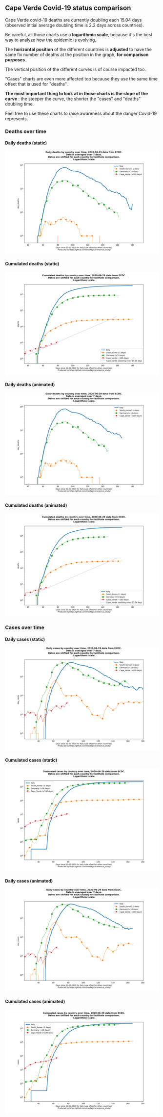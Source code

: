 ## Cape Verde Covid-19 status comparison 

Cape Verde covid-19 deaths are currently doubling each 15.04 days (observed initial average doubling time is 2.2 days across countries).



Be careful, all those charts use a **logarithmic scale**, because it's the best way to analyze how the epidemic is evolving.
 
The **horizontal position** of the different countries is **adjusted** to have the same fix number of deaths at the position in the graph, **for comparison purposes**.

The vertical position of the different curves is of course impacted too.

"Cases" charts are even more affected too because they use the same time offset that is used for "deaths".

**The most important thing to look at in those charts is the slope of the curve** : the steeper the curve, the shorter the "cases" and "deaths" doubling time.

Feel free to use these charts to raise awareness about the danger Covid-19 represents. 


 
### Deaths over time
 
#### Daily deaths (static)
![Cape Verde covid-19 daily deaths static chart](https://raw.githubusercontent.com/madlag/coronavirus_study/master/notebooks/graphs/2020-06-29/countries/Cape_Verde/2020-06-29_Cape_Verde_day_deaths.png "Cape Verde covid-19 day_deaths static chart")   
 
#### Cumulated deaths (static)
![Cape Verde covid-19 cumulated deaths static chart](https://raw.githubusercontent.com/madlag/coronavirus_study/master/notebooks/graphs/2020-06-29/countries/Cape_Verde/2020-06-29_Cape_Verde_deaths.png "Cape Verde covid-19 deaths static chart")   
 
#### Daily deaths (animated)
![Cape Verde covid-19 daily deaths animated chart](https://raw.githubusercontent.com/madlag/coronavirus_study/master/notebooks/graphs/2020-06-29/countries/Cape_Verde/2020-06-29_Cape_Verde_day_deaths.gif "Cape Verde covid-19 day_deaths animated chart")   
 
#### Cumulated deaths (animated)
![Cape Verde covid-19 cumulated deaths animated chart](https://raw.githubusercontent.com/madlag/coronavirus_study/master/notebooks/graphs/2020-06-29/countries/Cape_Verde/2020-06-29_Cape_Verde_deaths.gif "Cape Verde covid-19 deaths animated chart")   

 
### Cases over time
 
#### Daily cases (static)
![Cape Verde covid-19 daily cases static chart](https://raw.githubusercontent.com/madlag/coronavirus_study/master/notebooks/graphs/2020-06-29/countries/Cape_Verde/2020-06-29_Cape_Verde_day_cases.png "Cape Verde covid-19 day_cases static chart")   
 
#### Cumulated cases (static)
![Cape Verde covid-19 cumulated cases static chart](https://raw.githubusercontent.com/madlag/coronavirus_study/master/notebooks/graphs/2020-06-29/countries/Cape_Verde/2020-06-29_Cape_Verde_cases.png "Cape Verde covid-19 cases static chart")   
 
#### Daily cases (animated)
![Cape Verde covid-19 daily cases animated chart](https://raw.githubusercontent.com/madlag/coronavirus_study/master/notebooks/graphs/2020-06-29/countries/Cape_Verde/2020-06-29_Cape_Verde_day_cases.gif "Cape Verde covid-19 day_cases animated chart")   
 
#### Cumulated cases (animated)
![Cape Verde covid-19 cumulated cases animated chart](https://raw.githubusercontent.com/madlag/coronavirus_study/master/notebooks/graphs/2020-06-29/countries/Cape_Verde/2020-06-29_Cape_Verde_cases.gif "Cape Verde covid-19 cases animated chart")   

